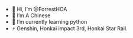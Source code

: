 - 👋 Hi, I’m @ForrestHOA
- 👀 I’m A Chinese
- 🌱 I’m currently learning python
- ⚡ Genshin, Honkai impact 3rd, Honkai Star Rail.

<!---
ForrestHOA/ForrestHOA is a ✨ special ✨ repository because its `README.md` (this file) appears on your GitHub profile.
You can click the Preview link to take a look at your changes.
--->
